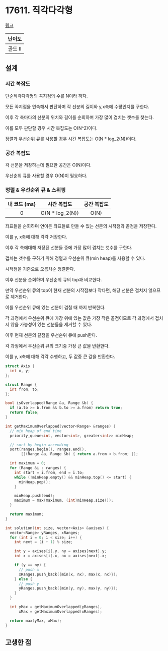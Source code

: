 # 17611. 직각다각형

[링크](https://www.acmicpc.net/problem/17611)

| 난이도  |
| :-----: |
| 골드 II |

## 설계

### 시간 복잡도

단순직각다각형의 꼭지점의 수를 N이라 하자.

모든 꼭지점을 연속해서 판단하며 각 선분의 길이와 y,x축에 수평인지를 구한다.

이후 각 축마다의 선분의 위치와 길이를 순회하며 가장 많이 겹치는 갯수를 찾는다.

이를 모두 판단할 경우 시간 복잡도는 O(N^2)이다.

정렬과 우선순위 큐를 사용할 경우 시간 복잡도는 O(N \* log_2(N))이다.

### 공간 복잡도

각 선분을 저장하는데 필요한 공간은 O(N)이다.

우선순위 큐를 사용할 경우 O(N)이 필요하다.

### 정렬 & 우선순위 큐 & 스위핑

| 내 코드 (ms) |   시간 복잡도    | 공간 복잡도 |
| :----------: | :--------------: | :---------: |
|      0       | O(N \* log_2(N)) |    O(N)     |

좌표들을 순회하며 연이은 좌표들로 만들 수 있는 선분의 시작점과 끝점을 저장한다.

이를 y, x축에 대해 각각 저장한다.

이후 각 축에대해 저장된 선분들 중에 가장 많이 겹치는 갯수를 구한다.

겹치는 갯수를 구하기 위해 정렬과 우선순위 큐(min heap)를 사용할 수 있다.

시작점을 기준으로 오름차순 정렬한다.

이후 선분을 순회하며 우선순위 큐의 top과 비교한다.

만약 우선순위 큐의 top이 현재 선분의 시작점보다 작다면, 해당 선분은 겹치지 않으므로 제거한다.

이를 우선순위 큐에 있는 선분이 겹칠 때 까지 반복한다.

각 과정에서 우선순위 큐에 가장 위에 있는 값은 가장 작은 끝점이므로 각 과정에서 겹치지 않을 가능성이 있는 선분들을 제거할 수 있다.

이후 현재 선분의 끝점을 우선순위 큐에 push한다.

각 과정에서 우선순위 큐의 크기중 가장 큰 값을 반환한다.

이를 y, x축에 대해 각각 수행하고, 두 값중 큰 값을 반환한다.

```cpp
struct Axis {
  int x, y;
};

struct Range {
  int from, to;
};

bool isOverlapped(Range &a, Range &b) {
  if (a.to >= b.from && b.to >= a.from) return true;
  return false;
}

int getMaximumOverlapped(vector<Range> &ranges) {
  // min heap of end time
  priority_queue<int, vector<int>, greater<int>> minHeap;

  // sort by begin accending
  sort(ranges.begin(), ranges.end(),
       [](Range &a, Range &b) { return a.from < b.from; });

  int maximum = 0;
  for (Range &i : ranges) {
    int start = i.from, end = i.to;
    while (!minHeap.empty() && minHeap.top() <= start) {
      minHeap.pop();
    }

    minHeap.push(end);
    maximum = max(maximum, (int)minHeap.size());
  }

  return maximum;
}

int solution(int size, vector<Axis> &axises) {
  vector<Range> yRanges, xRanges;
  for (int i = 0; i < size; i++) {
    int next = (i + 1) % size;

    int y = axises[i].y, ny = axises[next].y;
    int x = axises[i].x, nx = axises[next].x;

    if (y == ny) {
      // push x
      xRanges.push_back({min(x, nx), max(x, nx)});
    } else {
      // push y
      yRanges.push_back({min(y, ny), max(y, ny)});
    }
  }

  int yMax = getMaximumOverlapped(yRanges),
      xMax = getMaximumOverlapped(xRanges);

  return max(yMax, xMax);
}
```

## 고생한 점
